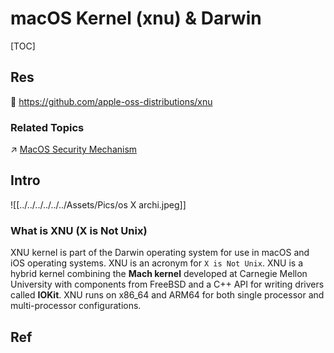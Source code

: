 # macOS Kernel (xnu) & Darwin

[TOC]



## Res
🚧 https://github.com/apple-oss-distributions/xnu


### Related Topics
↗ [MacOS Security Mechanism](../../../../../CyberSecurity/System%20Security/Operating%20System%20Security/🍎%20MacOS%20Security%20Mechanism/MacOS%20Security%20Mechanism.md)



## Intro
![[../../../../../../Assets/Pics/os X archi.jpeg]]


### What is XNU (X is Not Unix)
XNU kernel is part of the Darwin operating system for use in macOS and iOS operating systems. XNU is an acronym for `X is Not Unix`. XNU is a hybrid kernel combining the **Mach kernel** developed at Carnegie Mellon University with components from FreeBSD and a C++ API for writing drivers called **IOKit**. XNU runs on x86_64 and ARM64 for both single processor and multi-processor configurations.



## Ref

